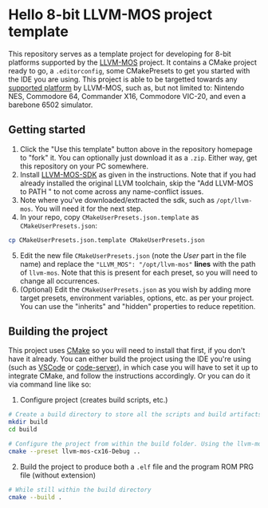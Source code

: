 # Hello 8-bit LLVM-MOS project template

This repository serves as a template project for developing for 8-bit platforms supported by the [LLVM-MOS](https://llvm-mos.org/) project. It contains a CMake project ready to go, a `.editorconfig`, some CMakePresets to get you started with the IDE you are using. This project is able to be targetted towards any [supported platform](https://github.com/llvm-mos/llvm-mos-sdk#supported-platforms) by LLVM-MOS, such as, but not limited to: Nintendo NES, Commodore 64, Commander X16, Commodore VIC-20, and even a barebone 6502 simulator.

## Getting started

1. Click the "Use this template" button above in the repository homepage to "fork" it. You can optionally just download it as a `.zip`. Either way, get this repository on your PC somewhere.
2. Install [LLVM-MOS-SDK](https://github.com/llvm-mos/llvm-mos-sdk#getting-started) as given in the instructions. Note that if you had already installed the original LLVM toolchain, skip the "Add LLVM-MOS to PATH
" to not come across any name-conflict issues.
3. Note where you've downloaded/extracted the sdk, such as `/opt/llvm-mos`. You will need it for the next step.
4. In your repo, copy `CMakeUserPresets.json.template` as `CMakeUserPresets.json`:
```bash
cp CMakeUserPresets.json.template CMakeUserPresets.json
```
5. Edit the new file `CMakeUserPresets.json` (note the _User_ part in the file name) and replace the `"LLVM_MOS": "/opt/llvm-mos"` **lines** with the path of `llvm-mos`. Note that this is present for each preset, so you will need to change all occurrences.
6. (Optional) Edit the `CMakeUserPresets.json` as you wish by adding more target presets, environment variables, options, etc. as per your project. You can use the "inherits" and "hidden" properties to reduce repetition.

## Building the project

This project uses [CMake](https://cmake.org/download/) so you will need to install that first, if you don't have it already. You can either build the project using the IDE you're using (such as [VSCode](https://code.visualstudio.com/) or [code-server](https://github.com/coder/code-server)), in which case you will have to set it up to integrate CMake, and follow the instructions accordingly. Or you can do it via command line like so:

1. Configure project (creates build scripts, etc.)

```bash
# Create a build directory to store all the scripts and build artifacts.
mkdir build
cd build

# Configure the project from within the build folder. Using the llvm-mos-cx16-Debug preset for example.
cmake --preset llvm-mos-cx16-Debug ..
```

2. Build the project to produce both a `.elf` file and the program ROM PRG file (without extension)

```bash
# While still within the build directory
cmake --build .
```
